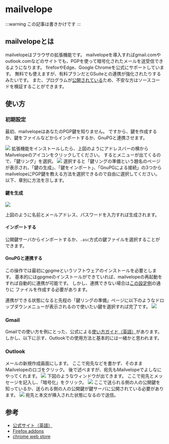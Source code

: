 # mailvelope

:::warning
この記事は書きかけです
:::

## mailvelopeとは

mailvelopeはブラウザの拡張機能です。
mailvelopeを導入すればgmail.comやoutlook.comなどのサイトでも、PGPを使って暗号化されたメールを送受信できるようになります。
firefoxやEdge、Google Chromeを公式にサポートしています。
無料でも使えますが、有料プランだとGSuiteとの連携が強化されたりするみたいです。
また、プログラムが[公開されている](https://github.com/mailvelope/mailvelope)ため、不安な方はソースコードを検証することができます。

## 使い方

### 初期設定

最初、mailvelopeはあなたのPGP鍵を知りません。
ですから、鍵を作成するか、鍵をファイルなどからインポートするか、GnuPGと連携させます。

![](/mailvelope/find_mailvelope_icon_in_window.png)
拡張機能をインストールしたら、上図のようにアドレスバーの横からMailvelopeのアイコンをクリックしてください。
するとメニューが出てくるので、「鍵リング」を選択。
![](/mailvelope/prepare_keyring.png)
選択すると「鍵リングの準備という題名のページが表示され、「鍵の生成」、「鍵をインポート」、「GnuPGによる接続」の3つからmailvelopeにPGP鍵を教える方法を選択できるので自由に選択してください。
以下、章別に方法を示します。

#### 鍵を生成

![](/mailvelope/generated_keyring.png)

上図のように名前とメールアドレス、パスワードを入力すれば生成されます。

#### インポートする

公開鍵サーバからインポートするか、`.asc`方式の鍵ファイルを選択することができます。

#### GnuPGと連携する

この操作では最初にgpgmeというソフトウェアのインストールを必要とします。
基本的にはgpgmeのインストールができていれば、mailvelopeの再起動をすれば自動的に連携が可能です。
しかし、連携できない場合は[この設定例](https://github.com/mailvelope/mailvelope/wiki/Mailvelope-GnuPG-integration)の通りに
ファイルを作成する必要があります。

連携ができる状態になると先程の「鍵リングの準備」ページに以下のようなドロップダウンメニューが表示されるので使いたい鍵を選択すれば完了です。
![](/mailvelope/manage_keyring.png)

### Gmail

Gmailでの使い方を例にとった、公式による[使い方ガイド（英語）](https://www.mailvelope.com/en/help)があります。
しかし、以下に示す、Outlookでの使用方法と基本的には一緒かと思われます。

### Outlook

メールの新規作成画面にします。
ここで宛先などを書かず、そのままMailvelopeのロゴをクリック。
後で述べますが、宛先もMailvelopeでよしなにやってくれます。
![](/mailvelope/find_mailvelope_icon.png)
下図のようなウィンドウが出てきます。
ここで宛先とメッセージを記入し、「暗号化」をクリック。
![](/mailvelope/write_body_with_address.png)
ここで送られる側の人の公開鍵を知っているか、送られる側の人の公開鍵が鍵サーバに公開されている必要があります。
![](/mailvelope/pasted_encrypted_text_with_address.png)
宛先と本文が挿入された状態になるので送信。

## 参考

* [公式サイト（英語）](https://mailvelope.com/en/)
* [Firefox addons](https://addons.mozilla.org/ja/firefox/addon/mailvelope/)
* [chrome web store](https://chrome.google.com/webstore/detail/mailvelope/kajibbejlbohfaggdiogboambcijhkke)
